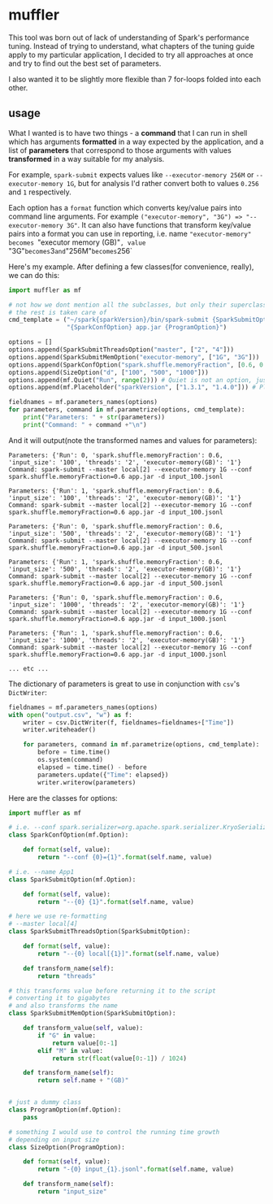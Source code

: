 # muffler
This tool was born out of lack of understanding of Spark's performance tuning. Instead of trying to understand, what chapters of the tuning guide apply to my particular application, I decided to try all approaches at once and try to find out the best set of parameters.

I also wanted it to be slightly more flexible than 7 for-loops folded into each other.

## usage

What I wanted is to have two things - a **command** that I can run in shell which has arguments **formatted** in a way expected by the application, and a list of **parameters** that correspond to those arguments with values **transformed** in a way suitable for my analysis.

For example, `spark-submit` expects values like `--executor-memory 256M` or `--executor-memory 1G`, but for analysis I'd rather convert both to values `0.256` and `1` respectively. 

Each option has a `format` function which converts key/value pairs into command line arguments. For example `("executor-memory", "3G") => "--executor-memory 3G"`. It can also have functions that transform key/value pairs into a format you can use in reporting, i.e. name `"executor-memory" becomes `"executor memory (GB)"`, value `"3G"` becomes `3` and `"256M"` becomes `256` 

Here's my example. After defining a few classes(for convenience, really), we can do this:

```python
import muffler as mf

# not how we dont mention all the subclasses, but only their superclasses
# the rest is taken care of
cmd_template = ("~/spark{sparkVersion}/bin/spark-submit {SparkSubmitOption} "
                "{SparkConfOption} app.jar {ProgramOption}")

options = []
options.append(SparkSubmitThreadsOption("master", ["2", "4"]))
options.append(SparkSubmitMemOption("executor-memory", ["1G", "3G"]))
options.append(SparkConfOption("spark.shuffle.memoryFraction", [0.6, 0.8]))
options.append(SizeOption("d", ["100", "500", "1000"]))
options.append(mf.Quiet("Run", range(2))) # Quiet is not an option, just means that each command will be ran twice
options.append(mf.Placeholder("sparkVersion", ["1.3.1", "1.4.0"])) # Placeholder can be used by the name right in the command

fieldnames = mf.parameters_names(options)
for parameters, command in mf.parametrize(options, cmd_template):
    print("Parameters: " + str(parameters))
    print("Command: " + command +"\n")
```

And it will output(note the transformed names and values for parameters):

```
Parameters: {'Run': 0, 'spark.shuffle.memoryFraction': 0.6, 'input_size': '100', 'threads': '2', 'executor-memory(GB)': '1'}
Command: spark-submit --master local[2] --executor-memory 1G --conf spark.shuffle.memoryFraction=0.6 app.jar -d input_100.jsonl

Parameters: {'Run': 1, 'spark.shuffle.memoryFraction': 0.6, 'input_size': '100', 'threads': '2', 'executor-memory(GB)': '1'}
Command: spark-submit --master local[2] --executor-memory 1G --conf spark.shuffle.memoryFraction=0.6 app.jar -d input_100.jsonl

Parameters: {'Run': 0, 'spark.shuffle.memoryFraction': 0.6, 'input_size': '500', 'threads': '2', 'executor-memory(GB)': '1'}
Command: spark-submit --master local[2] --executor-memory 1G --conf spark.shuffle.memoryFraction=0.6 app.jar -d input_500.jsonl

Parameters: {'Run': 1, 'spark.shuffle.memoryFraction': 0.6, 'input_size': '500', 'threads': '2', 'executor-memory(GB)': '1'}
Command: spark-submit --master local[2] --executor-memory 1G --conf spark.shuffle.memoryFraction=0.6 app.jar -d input_500.jsonl

Parameters: {'Run': 0, 'spark.shuffle.memoryFraction': 0.6, 'input_size': '1000', 'threads': '2', 'executor-memory(GB)': '1'}
Command: spark-submit --master local[2] --executor-memory 1G --conf spark.shuffle.memoryFraction=0.6 app.jar -d input_1000.jsonl

Parameters: {'Run': 1, 'spark.shuffle.memoryFraction': 0.6, 'input_size': '1000', 'threads': '2', 'executor-memory(GB)': '1'}
Command: spark-submit --master local[2] --executor-memory 1G --conf spark.shuffle.memoryFraction=0.6 app.jar -d input_1000.jsonl

... etc ...
```

The dictionary of parameters is great to use in conjunction with `csv`'s `DictWriter`:

```python
fieldnames = mf.parameters_names(options)
with open("output.csv", "w") as f:
    writer = csv.DictWriter(f, fieldnames=fieldnames+["Time"])
    writer.writeheader()

    for parameters, command in mf.parametrize(options, cmd_template):
        before = time.time()
        os.system(command)
        elapsed = time.time() - before
        parameters.update({"Time": elapsed})
        writer.writerow(parameters)
```

Here are the classes for options:

```python
import muffler as mf

# i.e. --conf spark.serializer=org.apache.spark.serializer.KryoSerializer
class SparkConfOption(mf.Option):

    def format(self, value):
        return "--conf {0}={1}".format(self.name, value)

# i.e. --name App1
class SparkSubmitOption(mf.Option):

    def format(self, value):
        return "--{0} {1}".format(self.name, value)

# here we use re-formatting
# --master local[4]
class SparkSubmitThreadsOption(SparkSubmitOption):

    def format(self, value):
        return "--{0} local[{1}]".format(self.name, value)

    def transform_name(self):
        return "threads"

# this transforms value before returning it to the script
# converting it to gigabytes
# and also transforms the name
class SparkSubmitMemOption(SparkSubmitOption):

    def transform_value(self, value):
        if "G" in value:
            return value[0:-1]
        elif "M" in value:
            return str(float(value[0:-1]) / 1024)

    def transform_name(self):
        return self.name + "(GB)"


# just a dummy class
class ProgramOption(mf.Option):
    pass

# something I would use to control the running time growth
# depending on input size
class SizeOption(ProgramOption):

    def format(self, value):
        return "-{0} input_{1}.jsonl".format(self.name, value)

    def transform_name(self):
        return "input_size"
```
